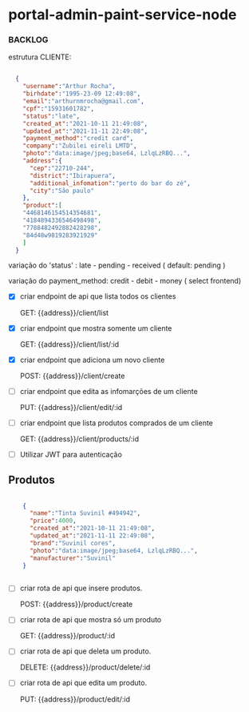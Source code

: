 # portal-admin-paint-service-node


### BACKLOG

  estrutura CLIENTE:
  
  ```json 
  
    {
      "username":"Arthur Rocha",
      "birhdate":"1995-23-09 12:49:08",
      "email":"arthurnmrocha@gmail.com",
      "cpf":"15931601782",
      "status":"late",
      "created_at":"2021-10-11 21:49:08",
      "updated_at":"2021-11-11 22:49:08",
      "payment_method":"credit card",
      "company":"Zubilei eireli LMTD",
      "photo":"data:image/jpeg;base64, LzlqLzRBQ...",
      "address":{
        "cep":"22710-244",
        "district":"Ibirapuera",
        "additional_infomation":"perto do bar do zé",
        "city":"São paulo"
      },
      "product":[
      "4468146154514354681",
      "4184894336546498498",
      "7788482492882428298",
      "84d48w9819283921929"
      ]
    }
  
  ```
  
  variação do 'status' : late - pending - received ( default: pending ) 
  
  variação do payment_method: credit - debit - money ( select frontend)
  
- [x] criar endpoint de api que lista todos os clientes
  
  <p>GET: {{address}}/client/list</p>

- [x] criar endpoint que mostra somente um cliente
  
  <p>GET: {{address}}/client/list/:id</p>

- [x] criar endpoint que adiciona um novo cliente
  
  <p>POST: {{address}}/client/create</p>

- [ ] criar endpoint que edita as infomarções de um cliente
  
  <p>PUT: {{address}}/client/edit/:id</p>
  
- [ ] criar endpoint que lista produtos comprados de um cliente
  
  <p>GET: {{address}}/client/products/:id</p>
  
  

  
- [ ] Utilizar JWT para autenticação



## Produtos

```json 
  
    {
      "name":"Tinta Suvinil #494942",
      "price":4000,
      "created_at":"2021-10-11 21:49:08",
      "updated_at":"2021-11-11 22:49:08",
      "brand":"Suvinil cores",
      "photo":"data:image/jpeg;base64, LzlqLzRBQ...",
      "manufacturer":"Suvinil"
    }
  
  ```

- [ ] criar rota de api que insere produtos.
  <p>POST: {{address}}/product/create</p>
  
- [ ] criar rota de api que mostra só um produto
  <p>GET: {{address}}/product/:id</p>
  
- [ ] criar rota de api que deleta um produto.
  <p>DELETE: {{address}}/product/delete/:id</p>

- [ ] criar rota de api que edita um produto.
  <p>PUT: {{address}}/product/edit/:id</p>
